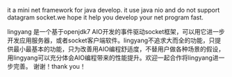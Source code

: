 it a mini net framework for java develop. it use java nio and do not support datagram socket.we hope it help you develop your net program fast.

lingyang 是一个基于openjdk7 AIO开发的事件驱动socket框架，可以用它进一步开发应用服务器，或者socket客户端软件。lingyang不追求大而全的功能，只提供最小最基本的功能，只为改善用AIO编程舒适度，不替用户做各种场景的假设，用lingyang可以充分体会AIO编程带来的性能提升。欢迎一起合作将lingyang进一步完善。
谢谢！thank you！